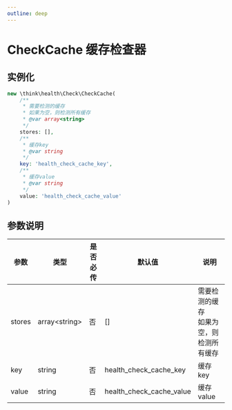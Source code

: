 ```yaml
---
outline: deep
---
```


# CheckCache 缓存检查器

## 实例化

```php
new \think\health\Check\CheckCache(
    /**
     * 需要检测的缓存
     * 如果为空，则检测所有缓存
     * @var array<string>
     */
    stores: [],
    /**
     * 缓存key
     * @var string
     */
    key: 'health_check_cache_key',
    /**
     * 缓存value
     * @var string
     */
    value: 'health_check_cache_value'
)
```

## 参数说明

| 参数   | 类型            | 是否必传 | 默认值                   | 说明                                        |
| ------ | --------------- | -------- | ------------------------ | ------------------------------------------- |
| stores | array\<string\> | 否       | []                       | 需要检测的缓存<br/>如果为空，则检测所有缓存 |
| key    | string          | 否       | health_check_cache_key   | 缓存 key                                    |
| value  | string          | 否       | health_check_cache_value | 缓存 value                                  |
